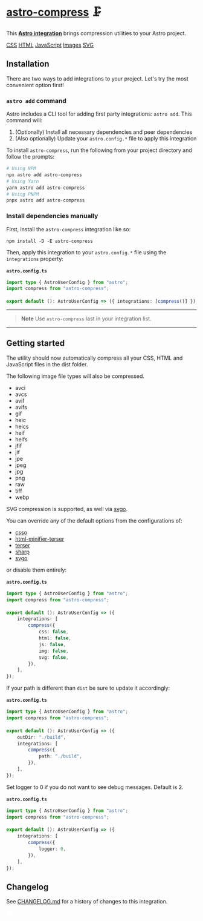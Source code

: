 # [astro-compress] 🗜️

This **[Astro integration][astro-integration]** brings compression utilities to
your Astro project.

[CSS][csso] [HTML][html-minifier-terser] [JavaScript][terser] [Images][sharp]
[SVG][svgo]

## Installation

There are two ways to add integrations to your project. Let's try the most
convenient option first!

### `astro add` command

Astro includes a CLI tool for adding first party integrations: `astro add`. This
command will:

1. (Optionally) Install all necessary dependencies and peer dependencies
2. (Also optionally) Update your `astro.config.*` file to apply this integration

To install `astro-compress`, run the following from your project directory and
follow the prompts:

```sh
# Using NPM
npx astro add astro-compress
# Using Yarn
yarn astro add astro-compress
# Using PNPM
pnpx astro add astro-compress
```

### Install dependencies manually

First, install the `astro-compress` integration like so:

```
npm install -D -E astro-compress
```

Then, apply this integration to your `astro.config.*` file using the
`integrations` property:

**`astro.config.ts`**

```ts
import type { AstroUserConfig } from "astro";
import compress from "astro-compress";

export default (): AstroUserConfig => ({ integrations: [compress()] });
```

---

> **Note** Use `astro-compress` last in your integration list.

---

## Getting started

The utility should now automatically compress all your CSS, HTML and JavaScript
files in the dist folder.

The following image file types will also be compressed.

-   avci
-   avcs
-   avif
-   avifs
-   gif
-   heic
-   heics
-   heif
-   heifs
-   jfif
-   jif
-   jpe
-   jpeg
-   jpg
-   png
-   raw
-   tiff
-   webp

SVG compression is supported, as well via [svgo].

You can override any of the default options from the configurations of:

-   [csso](src/options/css.ts)
-   [html-minifier-terser](src/options/html.ts)
-   [terser](src/options/js.ts)
-   [sharp](src/options/img.ts)
-   [svgo](src/options/svg.ts)

or disable them entirely:

**`astro.config.ts`**

```ts
import type { AstroUserConfig } from "astro";
import compress from "astro-compress";

export default (): AstroUserConfig => ({
	integrations: [
		compress({
			css: false,
			html: false,
			js: false,
			img: false,
			svg: false,
		}),
	],
});
```

If your path is different than `dist` be sure to update it accordingly:

**`astro.config.ts`**

```ts
import type { AstroUserConfig } from "astro";
import compress from "astro-compress";

export default (): AstroUserConfig => ({
	outDir: "./build",
	integrations: [
		compress({
			path: "./build",
		}),
	],
});
```

Set logger to 0 if you do not want to see debug messages. Default is 2.

**`astro.config.ts`**

```ts
import type { AstroUserConfig } from "astro";
import compress from "astro-compress";

export default (): AstroUserConfig => ({
	integrations: [
		compress({
			logger: 0,
		}),
	],
});
```

[astro-compress]: https://npmjs.org/astro-compress
[csso]: https://npmjs.org/csso
[html-minifier-terser]: https://npmjs.org/html-minifier-terser
[terser]: https://npmjs.org/terser
[sharp]: https://npmjs.org/sharp
[svgo]: https://npmjs.org/svgo
[astro-integration]: https://docs.astro.build/en/guides/integrations-guide/

## Changelog

See [CHANGELOG.md](CHANGELOG.md) for a history of changes to this integration.

[![Built with Lightrix/npm](https://raw.githubusercontent.com/Lightrix/npm/main/.github/img/favicon-16x16.png)](https://github.com/Lightrix/npm)
